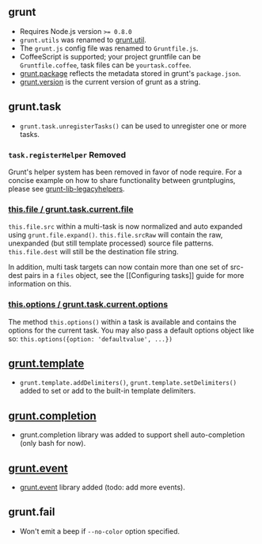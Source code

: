## grunt
* Requires Node.js version `>= 0.8.0`
* `grunt.utils` was renamed to [grunt.util](grunt.util).
* The `grunt.js` config file was renamed to `Gruntfile.js`.
* CoffeeScript is supported; your project gruntfile can be `Gruntfile.coffee`, task files can be `yourtask.coffee`.
* [grunt.package](grunt#wiki-grunt-package) reflects the metadata stored in grunt's `package.json`.
* [grunt.version](grunt#wiki-grunt-version) is the current version of grunt as a string.

## grunt.task
* `grunt.task.unregisterTasks()` can be used to unregister one or more tasks.

### `task.registerHelper` Removed
Grunt's helper system has been removed in favor of node require. For a concise example on how to share functionality between gruntplugins, please see [grunt-lib-legacyhelpers](https://github.com/gruntjs/grunt-lib-legacyhelpers).

### [this.file / grunt.task.current.file](grunt.task#wiki-this-file)
`this.file.src` within a multi-task is now normalized and auto expanded using `grunt.file.expand()`. `this.file.srcRaw` will contain the raw, unexpanded (but still template processed) source file patterns. `this.file.dest` will still be the destination file string.

In addition, multi task targets can now contain more than one set of src-dest pairs in a `files` object, see the [[Configuring tasks]] guide for more information on this.

### [this.options / grunt.task.current.options](grunt.task#wiki-this-options)
The method `this.options()` within a task is available and contains the options for the current task.  You may also pass a default options object like so: `this.options({option: 'defaultvalue', ...})`

## [grunt.template](grunt.template)
* `grunt.template.addDelimiters()`, `grunt.template.setDelimiters()` added to set or add to the built-in template delimiters.

## [grunt.completion](Frequently-Asked-Questions)
* grunt.completion library was added to support shell auto-completion (only bash for now).

## [grunt.event](grunt.event)
* [grunt.event](grunt.event) library added (todo: add more events).

## grunt.fail
* Won't emit a beep if `--no-color` option specified.
